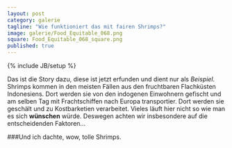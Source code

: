 ```yaml
---
layout: post
category: galerie
tagline: "Wie funktioniert das mit fairen Shrimps?"
image: galerie/Food_Equitable_068.png
square: Food_Equitable_068_square.png
published: true
---
```


{% include JB/setup %}


Das ist die Story dazu, diese ist jetzt erfunden und dient nur als _Beispiel_. Shrimps kommen in den meisten Fällen aus den fruchtbaren Flachküsten Indonesiens. Dort werden sie von den indogenen Einwohnern gefischt und am selben Tag mit Frachtschiffen nach Europa transportier. Dort werden sie geschält und zu Kostbarketien verarbeitet. Vieles läuft hier nicht so wie man es sich **wünschen** würde. Deswegen achten wir insbesondere auf die entscheidenden Faktoren...

###Und ich dachte, wow, tolle Shrimps.